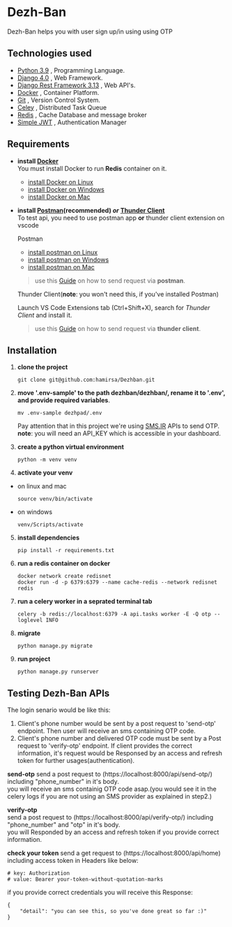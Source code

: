 # Dezh-Ban

Dezh-Ban helps you with user sign up/in using using OTP


## Technologies used

* [Python 3.9](https://www.python.org) , Programming Language.
* [Django 4.0](https://docs.djangoproject.com/en/4.0/) , Web Framework.
* [Django Rest Framework 3.13](https://www.django-rest-framework.org/) , Web API's.
* [Docker](https://docker.com/) , Container Platform.
* [Git](https://git-scm.com/doc) , Version Control System.
* [Celey](https://docs.celeryq.dev/en/stable/) , Distributed Task Queue
* [Redis](https://redis.io/docs/) , Cache Database and message broker
* [Simple JWT](https://django-rest-framework-simplejwt.readthedocs.io/en/latest/) , Authentication Manager


## Requirements

* **install [Docker](https://www.docker.com/)**  
You must install Docker to run **Redis** container on it.
  * [install Docker on Linux](https://docs.docker.com/engine/install/)
  * [install Docker on Windows](https://docs.docker.com/desktop/windows/install/)
  * [install Docker on Mac](https://docs.docker.com/desktop/mac/install/)

* **install [Postman](https://www.postman.com/)(recommended) _or_ [Thunder Client](https://www.thunderclient.com)**  
To test api, you need to use postman app **or** thunder client extension on vscode  

  Postman  
  * [install postman on Linux](https://learning.postman.com/docs/getting-started/installation-and-updates/#installing-postman-on-linux)
  * [install postman on Windows](https://learning.postman.com/docs/getting-started/installation-and-updates/#installing-postman-on-windows)
  * [install postman on Mac](https://learning.postman.com/docs/getting-started/installation-and-updates/#installing-postman-on-mac)

  > use this [Guide](https://learning.postman.com/docs/sending-requests/requests/) on how to send request via **postman**. 

  Thunder Client(**note**: you won't need this, if you've installed Postman)  
       
  Launch VS Code Extensions tab (Ctrl+Shift+X), search for _Thunder Client_ and install it.

  > use this [Guide](https://developers.refinitiv.com/en/article-catalog/article/how-to-test-http-rest-api-easily-with-visual-studio-code---thund) on how to send request via **thunder client**.


## Installation

1. **clone the project**  
   ```  
   git clone git@github.com:hamirsa/Dezhban.git 
   ```  

2. **move '.env-sample' to the path dezhban/dezhban/, rename it to '.env', and provide required variables**.  
   ```
   mv .env-sample dezhpad/.env  
   ```
   Pay attention that in this project we're using [SMS.IR](https://sms.ir/) APIs to send OTP.  
   **note**: you will need an API_KEY which is accessible in your dashboard.

3. **create a python virtual environment**  
   ```
   python -m venv venv
   ```

4. **activate your venv**
  * on linux and mac
    ```
    source venv/bin/activate
    ```
  * on windows
    ```
    venv/Scripts/activate
    ```

5. **install dependencies**
   ```
   pip install -r requirements.txt
   ```

6. **run a redis container on docker**
   ```
   docker network create redisnet
   docker run -d -p 6379:6379 --name cache-redis --network redisnet redis
   ```

7. **run a celery worker in a seprated terminal tab**
   ```
   celery -b redis://localhost:6379 -A api.tasks worker -E -Q otp --loglevel INFO
   ```

8. **migrate**
   ```
   python manage.py migrate
   ```

9. **run project**
   ```
   python manage.py runserver
   ```

## Testing Dezh-Ban APIs

The login senario would be like this:  
1. Client's phone number would be sent by a post request to 'send-otp' endpoint. Then user will receive an sms containing OTP code.
2. Client's phone number and delivered OTP code must be sent by a Post request to 'verify-otp' endpoint. If client provides the correct information, it's request would be Responsed by an access and refresh token for further usages(authentication).

**send-otp**
send a post request to (https://localhost:8000/api/send-otp/) including "phone_number" in it's body.  
you will receive an sms containig OTP code asap.(you would see it in the celery logs if you are not using an SMS provider as explained in step2.)

**verify-otp**  
send a post request to (https://localhost:8000/api/verify-otp/) including "phone_number" and "otp" in it's body.  
you will Responded by an access and refresh token if you provide correct information.

**check your token**
send a get request to (https://localhost:8000/api/home) including access token in Headers like below:  
```
# key: Authorization
# value: Bearer your-token-without-quotation-marks
```  

if you provide correct credentials you will receive this Response:  
```
{
    "detail": "you can see this, so you've done great so far :)"
}
```